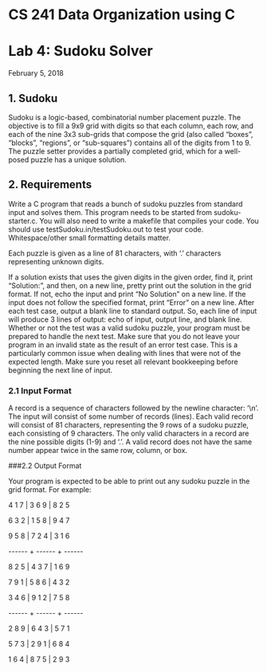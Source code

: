 # CS 241 Data Organization using C

# Lab 4: Sudoku Solver

February 5, 2018

## 1. Sudoku

Sudoku is a logic-based, combinatorial number placement puzzle. The objective is to fill a 9x9 grid with digits so that
each column, each row, and each of the nine 3x3 sub-grids that compose the grid (also called “boxes”, “blocks”,
“regions”, or “sub-squares”) contains all of the digits from 1 to 9. The puzzle setter provides a partially completed
grid, which for a well-posed puzzle has a unique solution.

## 2. Requirements

Write a C program that reads a bunch of sudoku puzzles from standard input and solves them. This program needs to
be started from sudoku-starter.c. You will also need to write a makefile that compiles your code. You should use
testSudoku.in/testSudoku.out to test your code. Whitespace/other small formatting details matter.

Each puzzle is given as a line of 81 characters, with ‘.’ characters representing unknown digits.


If a solution exists that uses the given digits in the given order, find it, print “Solution:”, and then, on a new line,
pretty print out the solution in the grid format.
If not, echo the input and print “No Solution” on a new line.
If the input does not follow the specified format, print “Error” on a new line.
After each test case, output a blank line to standard output. So, each line of input will produce 3 lines of output:
echo of input, output line, and blank line.
Whether or not the test was a valid sudoku puzzle, your program must be prepared to handle the next test. Make
sure that you do not leave your program in an invalid state as the result of an error test case. This is a
particularly common issue when dealing with lines that were not of the expected length. Make sure you reset all
relevant bookkeeping before beginning the next line of input.

### 2.1 Input Format

A record is a sequence of characters
followed by the newline character: ‘\n’.
The input will consist of some number of
records (lines).
Each valid record will consist of 81
characters, representing the 9 rows of a
sudoku puzzle, each consisting of 9
characters.
The only valid characters in a record are the
nine possible digits (1-9) and ‘.’.
A valid record does not have the same
number appear twice in the same row,
column, or box.

###2.2 Output Format

Your program is expected to be able to print out any sudoku puzzle
in the grid format. For example:

4 1 7 | 3 6 9 | 8 2 5

6 3 2 | 1 5 8 | 9 4 7

9 5 8 | 7 2 4 | 3 1 6

------ + ------ + ------

8 2 5 | 4 3 7 | 1 6 9

7 9 1 | 5 8 6 | 4 3 2

3 4 6 | 9 1 2 | 7 5 8

------ + ------ + ------

2 8 9 | 6 4 3 | 5 7 1

5 7 3 | 2 9 1 | 6 8 4

1 6 4 | 8 7 5 | 2 9 3


